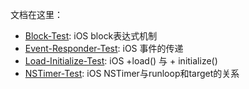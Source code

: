 文档在这里：

- [Block-Test](https://github.com/liuyanhongwl/ios_common/blob/master/files/block.md): iOS block表达式机制
- [Event-Responder-Test](https://github.com/liuyanhongwl/ios_common/blob/master/files/%E4%BA%8B%E4%BB%B6%E7%9A%84%E4%BC%A0%E9%80%92.md): iOS 事件的传递
- [Load-Initialize-Test](https://github.com/liuyanhongwl/ios_common/blob/master/files/load_initialize.md): iOS +load() 与 + initialize()
- [NSTimer-Test](): iOS NSTimer与runloop和target的关系
